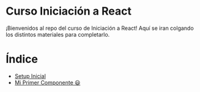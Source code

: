 
# Curso Iniciación a React

¡Bienvenidos al repo del curso de Iniciación a React! Aquí se iran colgando los distintos materiales para completarlo.

# Índice

- [Setup Inicial](docs/setup.md)
- [Mi Primer Componente 😃](docs/mi-primer-componente.md)
